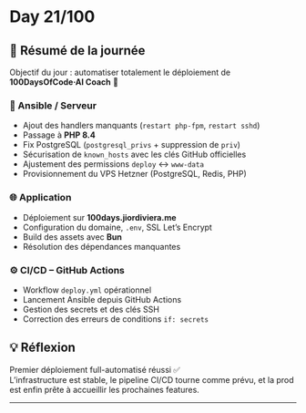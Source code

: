 # Day 21/100

## 🚀 Résumé de la journée
Objectif du jour : automatiser totalement le déploiement de **100DaysOfCode·AI Coach** 🎯

### 🔧 Ansible / Serveur
- Ajout des handlers manquants (`restart php-fpm`, `restart sshd`)
- Passage à **PHP 8.4**
- Fix PostgreSQL (`postgresql_privs` + suppression de `priv`)
- Sécurisation de `known_hosts` avec les clés GitHub officielles
- Ajustement des permissions `deploy` ↔ `www-data`
- Provisionnement du VPS Hetzner (PostgreSQL, Redis, PHP)

### 🌐 Application
- Déploiement sur **100days.jiordiviera.me**
- Configuration du domaine, `.env`, SSL Let’s Encrypt
- Build des assets avec **Bun**
- Résolution des dépendances manquantes

### ⚙️ CI/CD – GitHub Actions
- Workflow `deploy.yml` opérationnel
- Lancement Ansible depuis GitHub Actions
- Gestion des secrets et des clés SSH
- Correction des erreurs de conditions `if: secrets`

## 💡 Réflexion
Premier déploiement full-automatisé réussi ✅  
L’infrastructure est stable, le pipeline CI/CD tourne comme prévu, et la prod est enfin prête à accueillir les prochaines features.

---
